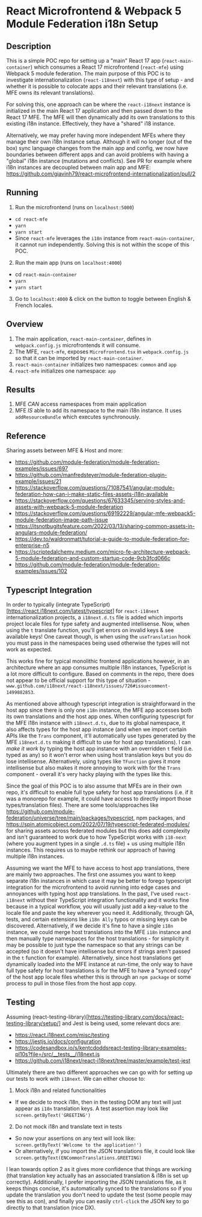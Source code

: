 # React Microfrontend & Webpack 5 Module Federation i18n Setup

## Description

This is a simple POC repo for setting up a "main" React 17 app (`react-main-container`) which consumes a React 17 microfrontend (`react-mfe`) using Webpack 5 module federation. The main purpose of this POC is to investigate internationalization (`react-i18next`) with this type of setup - and whether it is possible to colocate apps and their relevant translations (i.e. MFE owns its relevant translations).

For solving this, one approach can be where the `react-i18next` instance is initialized in the main React 17 application and then passed down to the React 17 MFE. The MFE will then dynamically add its own translations to this existing i18n instance. Effectively, they have a "shared" i18 instance.

Alternatively, we may prefer having more independent MFEs where they manage their own i18n instance setup. Although it will no longer (out of the box) sync language changes from the main app and config, we now have boundaries between different apps and can avoid problems with having a "global" i18n instance (mutations and conflicts). See PR for example where i18n instances are decoupled between main app and MFE: https://github.com/giavinh79/react-microfrontend-internationalization/pull/2

## Running

1. Run the microfrontend (runs on `localhost:5000`)

- `cd react-mfe`
- `yarn`
- `yarn start`
- Since `react-mfe` leverages the `i18n` instance from `react-main-container`, it cannot run independently. Solving this is not within the scope of this POC.

2. Run the main app (runs on `localhost:4000`)

- cd `react-main-container`
- `yarn`
- `yarn start`

3. Go to `localhost:4000` & click on the button to toggle between English & French locales.

## Overview

1. The main application, `react-main-container`, defines in `webpack.config.js` microfrontends it will consume.
2. The MFE, `react-mfe`, exposes `Microfrontend.tsx` in `webpack.config.js` so that it can be imported by `react-main-container`.
3. `react-main-container` initializes two namespaces: `common` and `app`
4. `react-mfe` initializes one namespace: `app`

## Results

1. MFE _CAN_ access namespaces from main application
2. MFE _IS_ able to add its namespace to the main i18n instance. It uses `addResourceBundle` which executes synchronously.

## Reference

Sharing assets between MFE & Host and more:

- https://github.com/module-federation/module-federation-examples/issues/697
- https://github.com/manfredsteyer/module-federation-plugin-example/issues/21
- https://stackoverflow.com/questions/71087541/angular-module-federation-how-can-i-make-static-files-assets-i18n-available
- https://stackoverflow.com/questions/67633345/serving-styles-and-assets-with-webpack-5-module-federation
- https://stackoverflow.com/questions/69192229/angular-mfe-webpack5-module-federation-image-path-issue
- https://itsnotbugitsfeature.com/2022/03/13/sharing-common-assets-in-angulars-module-federation/
- https://dev.to/waldronmatt/tutorial-a-guide-to-module-federation-for-enterprise-n5
- https://scriptedalchemy.medium.com/micro-fe-architecture-webpack-5-module-federation-and-custom-startup-code-9cb3fcd066c
- https://github.com/module-federation/module-federation-examples/issues/102

## Typescript Integration

In order to typically (integrate TypeScript)[https://react.i18next.com/latest/typescript] for `react-i18next` internationalization projects, a `i18next.d.ts` file is added which imports project locale files for type safety and augmented intellisense. Now, when using the `t` translate function, you'll get errors on invalid keys & see available keys! One caveat though, is when using the `useTranslation` hook you must pass in the namespaces being used otherwise the types will not work as expected.

This works fine for typical monolithic frontend applications however, in an architecture where an app consumes multiple i18n instances, TypeScript is a lot more difficult to configure. Based on comments in the repo, there does not appear to be official support for this type of situation - `www.github.com/i18next/react-i18next/issues/726#issuecomment-1499882853`.

As mentioned above although typescript integration is straightforward in the host app since there is only one `i18n` instance, the MFE app accesses both its own translations and the host app ones. When configuring typescript for the MFE i18n instance with `i18next.d.ts`, due to its global namespace, it also affects types for the host app instance (and when we import certain APIs like the `Trans` component, it'll automatically use types generated by the MFE `i18next.d.ts` making it difficult to use for host app translations). I can _make it work_ by typing the host app instance with an overridden `t` field (i.e. typed as any) so it won't error when using host translation keys but you do lose intellisense. Alternatively, using types like `TFunction` gives it more intellisense but also makes it more annoying to work with for the `Trans` component - overall it's very hacky playing with the types like this.

Since the goal of this POC is to also assume that MFEs are in their own repo, it's difficult to enable full type safety for host app translations (i.e. if it was a monorepo for example, it could have access to directly import those types/translation files). There are some tools/approaches like https://github.com/module-federation/universe/tree/main/packages/typescript, npm packages, and https://spin.atomicobject.com/2022/07/19/typescript-federated-modules/ for sharing assets across federated modules but this does add complexity and isn't guaranteed to work due to how TypeScript works with `i18-next` (where you augment types in a single `.d.ts` file) + us using multiple i18n instances. This requires us to maybe rethink our approach of having multiple i18n instances.

Assuming we want the MFE to have access to host app translations, there are mainly two approaches. The first one assumes you want to keep separate i18n instances in which case it may be better to forego typescript integration for the microfrontend to avoid running into edge cases and annoyances with typing host app translations. In the past, I've used `react-i18next` without their TypeScript integration functionality and it works fine because in a typical workflow, you will usually just add a key-value to the locale file and paste the key wherever you need it. Additionally, through QA, tests, and certain extensions like `i18n Ally` typos or missing keys can be discovered. Alternatively, if we decide it's fine to have a single `i18n` instance, we could merge host translations into the MFE `i18n` instance and then manually type namespaces for the host translations - for simplicity it may be possible to just type the namespace so that any strings can be accepted (so it doesn't have intellisense but errors if strings aren't passed in the `t` function for example). Alternatively, since host translations get dynamically loaded into the MFE instance at run-time, the only way to have full type safety for host translations is for the MFE to have a "synced copy" of the host app locale files whether this is through an `npm package` or some process to pull in those files from the host app copy.

## Testing

Assuming (react-testing-library)[https://testing-library.com/docs/react-testing-library/setup/] and Jest is being used, some relevant docs are:
- https://react.i18next.com/misc/testing
- https://jestjs.io/docs/configuration
- https://codesandbox.io/s/kentcdoddsreact-testing-library-examples-pl10s?file=/src/__tests__/i18next.js
- https://github.com/i18next/react-i18next/tree/master/example/test-jest

Ultimately there are two different approaches we can go with for setting up our tests to work with `i18next`. We can either choose to:

1. Mock i18n and related functionalities
 - If we decide to mock i18n, then in the testing DOM any text will just appear as `i18n` translation keys. A test assertion may look like `screen.getByText('GREETING')`
2. Do not mock i18n and translate text in tests
 - So now your assertions on any text will look like: `screen.getByText('Welcome to the application!')`
 - Or alternatively, if you import the JSON translations file, it could look like `screen.getByText(ENCommonTranslations.GREETING)`

I lean towards option 2 as it gives more confidence that things are working (that translation key actually has an associated translation & i18n is set up correctly). Additionally, I prefer importing the JSON translations file, as it keeps things concise, it's automatically synced to the translations so if you update the translation you don't need to update the test (some people may see this as con), and finally you can easily `ctrl-click` the JSON key to go directly to that translation (nice DX).


